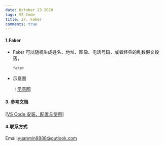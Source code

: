 ```yaml
---
date: October 23 2020
tags: VS Code
title: 27. Faker
comments: true
---
```

#### 1.Faker

- Faker 可以随机生成姓名、地址、图像、电话号码，或者经典的乱数假文段落，

  ```bash
  faker
  ```

- 示意图

  ！[示意图](https://s1.ax1x.com/2020/10/05/0t0FpQ.gif)
  
#### 3. 参考文档

[[VS Code 安装、配置与使用]](https://web-oyster.github.io/2020/10/23/VSCode/Tutorial/VS%20Code%E5%AE%89%E8%A3%85%E3%80%81%E9%85%8D%E7%BD%AE%E4%B8%8E%E4%BD%BF%E7%94%A8/)

#### 4.联系方式

Email:yuanmin8888@outlook.com
